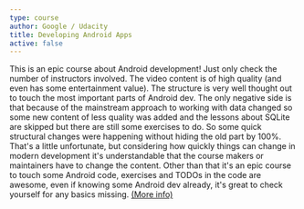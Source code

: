 ```yaml
---
type: course
author: Google / Udacity
title: Developing Android Apps
active: false
---
```


This is an epic course about Android development! Just only check the number of instructors involved. The video content is of high quality (and even has some entertainment value). The structure is very well thought out to touch the most important parts of Android dev. The only negative side is that because of the mainstream approach to working with data changed so some new content of less quality was added and the lessons about SQLite are skipped but there are still some exercises to do. So some quick structural changes were happening without hiding the old part by 100%. That's a little unfortunate, but considering how quickly things can change in modern development it's understandable that the course makers or maintainers have to change the content. Other than that it's an epic course to touch some Android code, exercises and TODOs in the code are awesome, even if knowing some Android dev already, it's great to check yourself for any basics missing. [(More info)](https://www.udacity.com/course/new-android-fundamentals--ud851)
